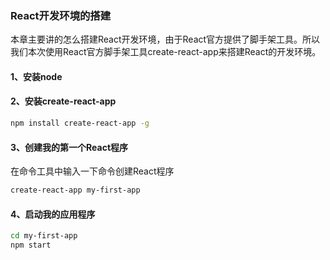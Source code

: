 ### React开发环境的搭建
本章主要讲的怎么搭建React开发环境，由于React官方提供了脚手架工具。所以我们本次使用React官方脚手架工具create-react-app来搭建React的开发环境。
#### 1、安装node
#### 2、安装create-react-app
```bash
npm install create-react-app -g
```
#### 3、创建我的第一个React程序
在命令工具中输入一下命令创建React程序
```bash
create-react-app my-first-app
```
#### 4、启动我的应用程序
```bash
cd my-first-app
npm start
```

